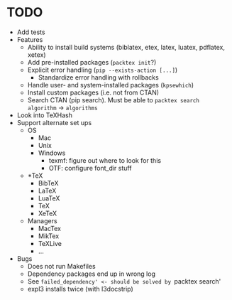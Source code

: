 TODO
====

* Add tests
* Features
	* Ability to install build systems (biblatex, etex, latex, luatex, pdflatex, xetex)
	* Add pre-installed packages (`packtex init`?)
	* Explicit error handling (`pip --exists-action [...]`)
		* Standardize error handling with rollbacks
	* Handle user- and system-installed packages (`kpsewhich`)
	* Install custom packages (i.e. not from CTAN)
	* Search CTAN (pip search). Must be able to `packtex search algorithm` -> `algorithms`
* Look into TeXHash
* Support alternate set ups
	* OS
		* Mac
		* Unix
		* Windows
			* texmf: figure out where to look for this
			* OTF: configure font_dir stuff
	* *TeX
		* BibTeX
		* LaTeX
		* LuaTeX
		* TeX
		* XeTeX
	* Managers
		* MacTex
		* MikTex
		* TeXLive
		* ...
* Bugs
	* Does not run Makefiles
	* Dependency packages end up in wrong log
	* See `failed_dependency' <- should be solved by `packtex search'
	* expl3 installs twice (with l3docstrip)
